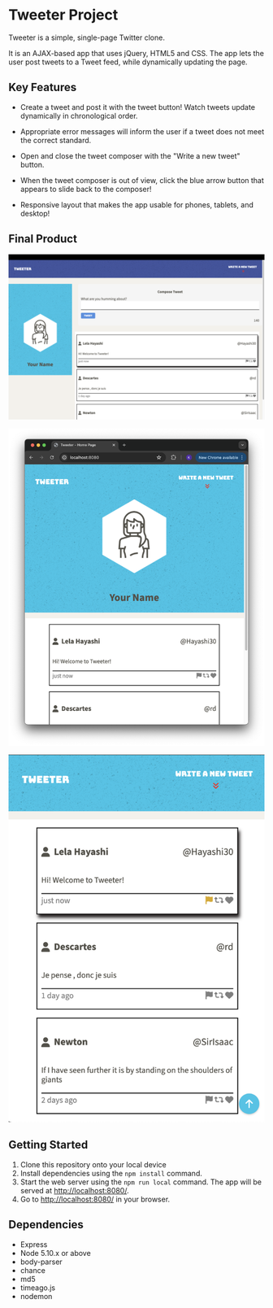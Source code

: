 # Tweeter Project

Tweeter is a simple, single-page Twitter clone.

It is an AJAX-based app that uses jQuery, HTML5 and CSS. The app lets the user post tweets to a Tweet feed, while dynamically updating the page.

## Key Features

- Create a tweet and post it with the tweet button! Watch tweets update dynamically in chronological order.

- Appropriate error messages will inform the user if a tweet does not meet the correct standard.

- Open and close the tweet composer with the "Write a new tweet" button.

- When the tweet composer is out of view, click the blue arrow button that appears to slide back to the composer!

- Responsive layout that makes the app usable for phones, tablets, and desktop!


## Final Product

!["Desktop](https://github.com/Islander333/tweeter/blob/master/docs/Tweeter-desktop.png?raw=true)

!["Tablet](https://github.com/Islander333/tweeter/blob/master/docs/Tweeter-tablet.png?raw=true)

!["Mobile](https://github.com/Islander333/tweeter/blob/master/docs/Tweeter-mobile.png?raw=true)

## Getting Started

1. Clone this repository onto your local device
2. Install dependencies using the `npm install` command.
3. Start the web server using the `npm run local` command. The app will be served at <http://localhost:8080/>.
4. Go to <http://localhost:8080/> in your browser.

## Dependencies

- Express
- Node 5.10.x or above
- body-parser
- chance
- md5
- timeago.js
- nodemon